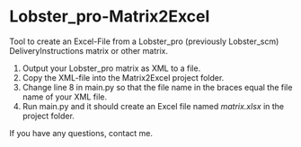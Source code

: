 # Lobster_pro-Matrix2Excel
Tool to create an Excel-File from a Lobster_pro (previously Lobster_scm) DeliveryInstructions matrix or other matrix.

1. Output your Lobster_pro matrix as XML to a file.
2. Copy the XML-file into the Matrix2Excel project folder.
3. Change line 8 in main.py so that the file name in the braces equal the file name of your XML file.
4. Run main.py and it should create an Excel file named _matrix.xlsx_ in the project folder.

If you have any questions, contact me.
